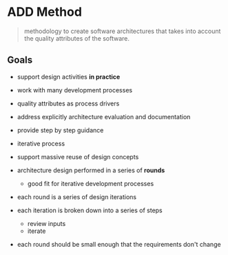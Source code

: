 # ADD Method
> methodology to create software architectures that takes into account the quality attributes of the software.

## Goals
- support design activities **in practice**
- work with many development processes
- quality attributes as process drivers
- address explicitly architecture evaluation and documentation
- provide step by step guidance
- iterative process
- support massive reuse of design concepts

- architecture design performed in a series of **rounds**
	- good fit for iterative development processes
- each round is a series of design iterations
- each iteration is broken down into a series of steps
	- review inputs
	- iterate
- each round should be small enough that the requirements don't change

